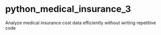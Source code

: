 # python_medical_insurance_3
Analyze medical insurance cost data efficiently without writing repetitive code
